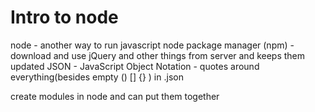 # Intro to node

node - another way to run javascript
node package manager (npm) - download and use jQuery and other things from server and keeps them updated
JSON - JavaScript Object Notation
    - quotes around everything(besides empty () [] {} ) in .json


create modules in node and can put them together
